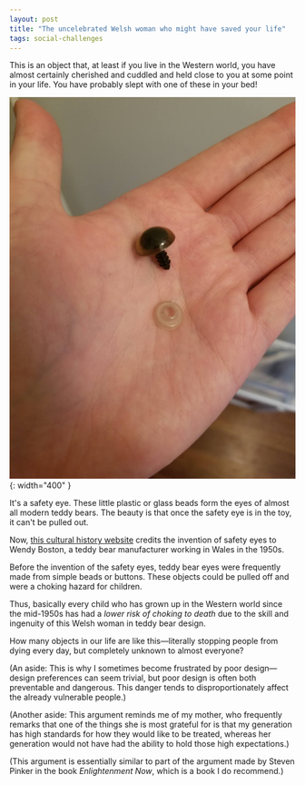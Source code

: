```yaml
---
layout: post
title: "The uncelebrated Welsh woman who might have saved your life"
tags: social-challenges
---
```


This is an object that, at least if you live in the Western world, you have almost certainly cherished and cuddled and held close to you at some point in your life. You have probably slept with one of these in your bed!

![safety-eye.jpg](/assets/images/safety-eye.jpg){: width="400" }  

It's a safety eye. These little plastic or glass beads form the eyes of almost all modern teddy bears. The beauty is that once the safety eye is in the toy, it can't be pulled out.

Now, [this cultural history website](https://www.ubear.com.au/wendy-boston-innovations-in-teddy-bear-design/) credits the invention of safety eyes to Wendy Boston, a teddy bear manufacturer working in Wales in the 1950s.

Before the invention of the safety eyes, teddy bear eyes were frequently made from simple beads or buttons. These objects could be pulled off and were a choking hazard for children.

Thus, basically every child who has grown up in the Western world since the mid-1950s has had a *lower risk of choking to death* due to the skill and ingenuity of this Welsh woman in teddy bear design.

How many objects in our life are like this—literally stopping people from dying every day, but completely unknown to almost everyone?

(An aside: This is why I sometimes become frustrated by poor design—design preferences can seem trivial, but poor design is often both preventable and dangerous. This danger tends to disproportionately affect the already vulnerable people.)

(Another aside: This argument reminds me of my mother, who frequently remarks that one of the things she is most grateful for is that my generation has high standards for how they would like to be treated, whereas her generation would not have had the ability to hold those high expectations.)  

(This argument is essentially similar to part of the argument made by Steven Pinker in the book *Enlightenment Now*, which is a book I do recommend.)

